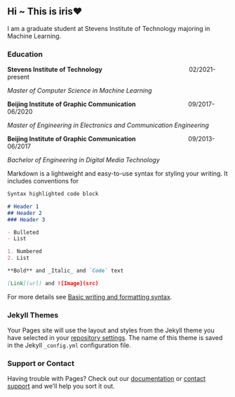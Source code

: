 ## Hi ~  This is iris❤️

I am a graduate student at Stevens Institute of Technology majoring in Machine Learning.

### Education

**Stevens Institute of Technology** &emsp;&emsp;&emsp;&emsp;&emsp;&emsp;&emsp; &emsp;&emsp;&emsp;&emsp;&emsp; &emsp; 02/2021-present

_Master of Computer Science in Machine Learning_

**Beijing Institute of Graphic Communication** &emsp;&emsp;&emsp;&emsp;&emsp;&emsp;&emsp;&emsp; 09/2017-06/2020

_Master of Engineering in Electronics and Communication Engineering_ 

**Beijing Institute of Graphic Communication** &emsp;&emsp;&emsp;&emsp;&emsp;&emsp;&emsp;&emsp; 09/2013-06/2017

_Bachelor of Engineering in Digital Media Technology_

Markdown is a lightweight and easy-to-use syntax for styling your writing. It includes conventions for

```markdown
Syntax highlighted code block

# Header 1
## Header 2
### Header 3

- Bulleted
- List

1. Numbered
2. List

**Bold** and _Italic_ and `Code` text

[Link](url) and ![Image](src)
```

For more details see [Basic writing and formatting syntax](https://docs.github.com/en/github/writing-on-github/getting-started-with-writing-and-formatting-on-github/basic-writing-and-formatting-syntax).

### Jekyll Themes

Your Pages site will use the layout and styles from the Jekyll theme you have selected in your [repository settings](https://github.com/ZhangxiaoshiHAHAHA/iiiiiris/settings/pages). The name of this theme is saved in the Jekyll `_config.yml` configuration file.

### Support or Contact

Having trouble with Pages? Check out our [documentation](https://docs.github.com/categories/github-pages-basics/) or [contact support](https://support.github.com/contact) and we’ll help you sort it out.
